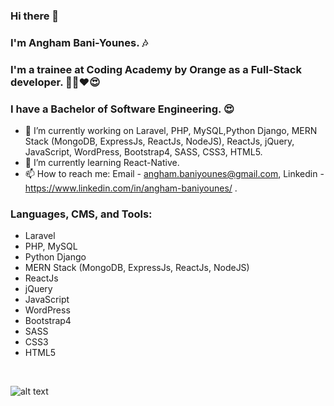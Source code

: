 ### Hi there 👋
### I'm Angham Bani-Younes. 🎶
### I'm a trainee at Coding Academy by Orange as a Full-Stack developer. 👩‍💻❤😍
### I have a Bachelor of Software Engineering. 😍
<!--
**Angham-Baniyounes/Angham-Baniyounes** is a ✨ _special_ ✨ repository because its `README.md` (this file) appears on your GitHub profile.
Here are some ideas to get you started:
-->
- 🔭 I’m currently working on Laravel, PHP, MySQL,Python Django, MERN Stack (MongoDB, ExpressJs, ReactJs, NodeJS), ReactJs, jQuery, JavaScript, WordPress, Bootstrap4, SASS, CSS3, HTML5.
- 🌱 I’m currently learning React-Native.
- 📫 How to reach me: Email - angham.baniyounes@gmail.com, Linkedin - https://www.linkedin.com/in/angham-baniyounes/ .
### Languages, CMS, and Tools:
<p>
 <ul>
   <li>Laravel</li>
   <li>PHP, MySQL</li>
   <li>Python Django</li>
   <li>MERN Stack (MongoDB, ExpressJs, ReactJs, NodeJS)</li>
   <li>ReactJs</li>
   <li>jQuery</li>
   <li>JavaScript</li>
   <li>WordPress</li>
   <li>Bootstrap4</li>
   <li>SASS</li>
   <li>CSS3</li>
   <li>HTML5</li>
  </ul>
</p>

<!--
<a href="https://github.com/Angham-Baniyounes">
 <img align="center" src="https://github-readme-stats.vercel.app/api/top-langs/?username=Angham-Baniyounes&theme=light&hide_langs_below=1"/>
</a>
-->
<br>
<!--
<a href="https://github.com/Angham-Baniyounes">
 <img align="center" src="https://github-readme-stats.vercel.app/api?username=Angham-Baniyounes&show_icons=true&theme=light&line_height=27" alt="Your's github stats"/>
</a>
-->

![alt text](https://i.pinimg.com/originals/a7/8b/38/a78b383ad23b2e299930215d6a7093c6.gif)
